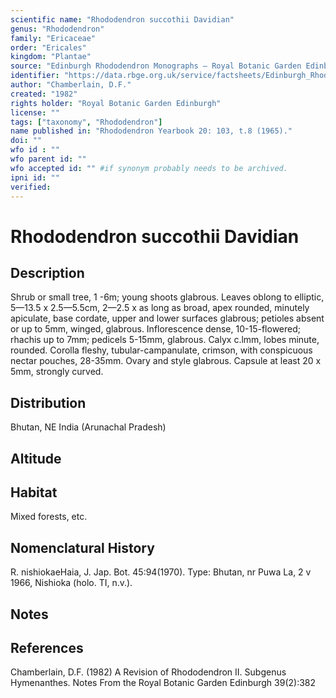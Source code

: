 ```yaml
---
scientific name: "Rhododendron succothii Davidian"
genus: "Rhododendron"
family: "Ericaceae"
order: "Ericales"
kingdom: "Plantae"
source: "Edinburgh Rhododendron Monographs – Royal Botanic Garden Edinburgh"
identifier: "https://data.rbge.org.uk/service/factsheets/Edinburgh_Rhododendron_Monographs.xhtml"
author: "Chamberlain, D.F."
created: "1982"
rights holder: "Royal Botanic Garden Edinburgh"
license: ""
tags: ["taxonomy", "Rhododendron"]
name published in: "Rhododendron Yearbook 20: 103, t.8 (1965)."
doi: ""
wfo id : ""
wfo parent id: ""
wfo accepted id: "" #if synonym probably needs to be archived.                      
ipni id: ""
verified:
---
```


                       

# Rhododendron succothii Davidian

## Description
Shrub or small tree, 1 -6m; young shoots glabrous. Leaves oblong to elliptic, 5—13.5 x 2.5—5.5cm, 2—2.5 x as long as broad, apex rounded, minutely apiculate, base cordate, upper and lower surfaces glabrous; petioles absent or up to 5mm, winged, glabrous. Inflorescence dense, 10-15-flowered; rhachis up to 7mm; pedicels 5-15mm, glabrous. Calyx c.lmm, lobes minute, rounded. Corolla fleshy, tubular-campanulate, crimson, with conspicuous nectar pouches, 28-35mm. Ovary and style glabrous. Capsule at least 20 x 5mm, strongly curved.

## Distribution
Bhutan, NE India (Arunachal Pradesh)

## Altitude


## Habitat
Mixed forests, etc.

## Nomenclatural History
R. nishiokaeHaia, J. Jap. Bot. 45:94(1970). Type: Bhutan, nr Puwa La, 2 v 1966, Nishioka (holo. TI, n.v.).
                       
## Notes


## References

Chamberlain, D.F. (1982) A Revision of Rhododendron II. Subgenus Hymenanthes. Notes From the Royal Botanic Garden Edinburgh 39(2):382
